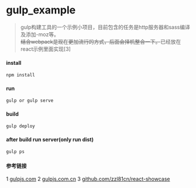 # gulp_example
> gulp构建工具的一个示例小项目，目前包含的任务是http服务器和sass编译及添加-moz等。<br/>
<del>结合webpack是现在更加流行的方式，后面会择机整合一下。</del>已经放在react示例里面实现[3]

#### install
``` bash
npm install
```

#### run
``` bash
gulp or gulp serve
```

#### build
``` bash
gulp deploy
```

#### after build run server(only run dist)
``` bash
gulp ps
```

#### 参考链接
1 [gulpjs.com](http://gulpjs.com/)
2 [gulpjs.com.cn](http://gulpjs.com.cn/)
3 [github.com/zzl81cn/react-showcase](https://github.com/zzl81cn/react-showcase/)

